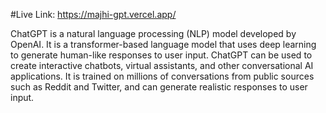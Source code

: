 #Live Link: https://majhi-gpt.vercel.app/

ChatGPT is a natural language processing (NLP) model developed by OpenAI. It is a transformer-based language model that uses deep learning to generate human-like responses to user input. ChatGPT can be used to create interactive chatbots, virtual assistants, and other conversational AI applications. It is trained on millions of conversations from public sources such as Reddit and Twitter, and can generate realistic responses to user input.
